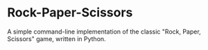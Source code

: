 # Rock-Paper-Scissors
A simple command-line implementation of the classic "Rock, Paper, Scissors" game, written in Python.
